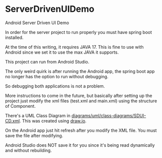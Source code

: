# ServerDrivenUIDemo
Android Server Driven UI Demo

In order for the server project to run properly you must have spring boot installed.

At the time of this writing, it requires JAVA 17. This is fine to use with Android since we set it to use the max JAVA it supports.

This project can run from Android Studio.

The only weird quirk is after running the Android app, the spring boot app no longer has the option to run without debugging.

So debugging both applications is not a problem.

More instructions to come in the future, but basically after setting up the project just modify the xml files (test.xml and main.xml) using the structure of Component.

There's a UML Class Diagram in [diagrams/uml/class-diagrams/SDUI-CD.xml](diagrams/uml/class-diagrams/SDUI-CD.xml). This was created using [draw.io](https://draw.io).

On the Android app just hit refresh after you modify the XML file. You must save the file after modifying.

Android Studio does NOT save it for you since it's being read dynamically and without rebuilding.

